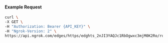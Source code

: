 <!-- Code generated for API Clients. DO NOT EDIT. -->

#### Example Request

```bash
curl \
-X GET \
-H "Authorization: Bearer {API_KEY}" \
-H "Ngrok-Version: 2" \
https://api.ngrok.com/edges/https/edghts_2nJI3YAQJc1RbOgwxc3mjM0K2Ro/routes/edghtsrt_2nJI3cE05YXa36huylnLKbaNUSE/ip_restriction
```

